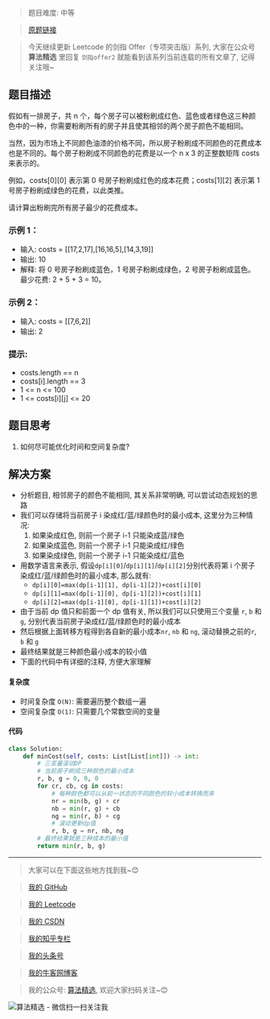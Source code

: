> 题目难度: 中等

> [原题链接](https://leetcode.cn/problems/JEj789/)

> 今天继续更新 Leetcode 的剑指 Offer（专项突击版）系列, 大家在公众号 **算法精选** 里回复 `剑指offer2` 就能看到该系列当前连载的所有文章了, 记得关注哦~

## 题目描述

假如有一排房子，共 n 个，每个房子可以被粉刷成红色、蓝色或者绿色这三种颜色中的一种，你需要粉刷所有的房子并且使其相邻的两个房子颜色不能相同。

当然，因为市场上不同颜色油漆的价格不同，所以房子粉刷成不同颜色的花费成本也是不同的。每个房子粉刷成不同颜色的花费是以一个 n x 3 的正整数矩阵 costs 来表示的。

例如，costs[0][0] 表示第 0 号房子粉刷成红色的成本花费；costs[1][2] 表示第 1 号房子粉刷成绿色的花费，以此类推。

请计算出粉刷完所有房子最少的花费成本。

### 示例 1：

- 输入: costs = [[17,2,17],[16,16,5],[14,3,19]]
- 输出: 10
- 解释: 将 0 号房子粉刷成蓝色，1 号房子粉刷成绿色，2 号房子粉刷成蓝色。最少花费: 2 + 5 + 3 = 10。

### 示例 2：

- 输入: costs = [[7,6,2]]
- 输出: 2

### 提示:

- costs.length == n
- costs[i].length == 3
- 1 <= n <= 100
- 1 <= costs[i][j] <= 20

## 题目思考

1. 如何尽可能优化时间和空间复杂度?

## 解决方案

- 分析题目, 相邻房子的颜色不能相同, 其关系非常明确, 可以尝试动态规划的思路
- 我们可以存储将当前房子 i 染成红/蓝/绿颜色时的最小成本, 这里分为三种情况:
  1. 如果染成红色, 则前一个房子 i-1 只能染成蓝/绿色
  2. 如果染成蓝色, 则前一个房子 i-1 只能染成红/绿色
  3. 如果染成绿色, 则前一个房子 i-1 只能染成红/蓝色
- 用数学语言来表示, 假设`dp[i][0]`/`dp[i][1]`/`dp[i][2]`分别代表将第 i 个房子染成红/蓝/绿颜色时的最小成本, 那么就有:
  - `dp[i][0]=max(dp[i-1][1], dp[i-1][2])+cost[i][0]`
  - `dp[i][1]=max(dp[i-1][0], dp[i-1][2])+cost[i][1]`
  - `dp[i][2]=max(dp[i-1][0], dp[i-1][1])+cost[i][2]`
- 由于当前 dp 值只和前面一个 dp 值有关, 所以我们可以只使用三个变量 `r`, `b` 和 `g`, 分别代表当前房子染成红/蓝/绿颜色时的最小成本
- 然后根据上面转移方程得到各自新的最小成本`nr`, `nb` 和 `ng`, 滚动替换之前的`r`, `b` 和 `g`
- 最终结果就是三种颜色最小成本的较小值
- 下面的代码中有详细的注释, 方便大家理解

#### 复杂度

- 时间复杂度 `O(N)`: 需要遍历整个数组一遍
- 空间复杂度 `O(1)`: 只需要几个常数空间的变量

#### 代码

```python
class Solution:
    def minCost(self, costs: List[List[int]]) -> int:
        # 三变量滚动DP
        # 当前房子刷成三种颜色的最小成本
        r, b, g = 0, 0, 0
        for cr, cb, cg in costs:
            # 每种颜色都可以从前一状态的不同颜色的较小成本转换而来
            nr = min(b, g) + cr
            nb = min(r, g) + cb
            ng = min(r, b) + cg
            # 滚动更新dp值
            r, b, g = nr, nb, ng
        # 最终结果就是三种成本的最小值
        return min(r, b, g)
```

---

> 大家可以在下面这些地方找到我~😊

> [我的 GitHub](https://github.com/zjulyx)

> [我的 Leetcode](https://leetcode-cn.com/u/suibianfahui/)

> [我的 CSDN](https://me.csdn.net/zjulyx1993)

> [我的知乎专栏](https://zhuanlan.zhihu.com/c_1242508721932464128)

> [我的头条号](https://www.toutiao.com/c/user/1090304683804520/#mid=1671643017345028)

> [我的牛客网博客](https://blog.nowcoder.net/zjulyx)

> 我的公众号: [算法精选](https://mp.weixin.qq.com/s?__biz=MzA5MDk1MjI5MA==&mid=2247484158&idx=1&sn=90176bac32cf7af40e4074c721fd8a95&chksm=900285f3a7750ce5a068c9c9773781461819633f2fd60533732637ec9520c908371ebc218d49&scene=178&cur_album_id=1386231241346859009#rd), 欢迎大家扫码关注~😊

![算法精选 - 微信扫一扫关注我](https://pic1.zhimg.com/80/v2-7c988a7b35886df51596ef23616764ac_1440w.jpg)
